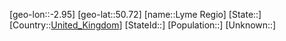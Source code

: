 ﻿---
location: [50.72,-2.95]
type: City
tags:
- geo/City


SpocWebEntityId: 32158
isDeleted: false
confidential: public

---
[geo-lon::-2.95]
[geo-lat::50.72]
[name::Lyme Regio]
[State::]
[Country::[United_Kingdom](geo/Continent/Europe/United_Kingdom.md)]
[StateId::]
[Population::]
[Unknown::]

